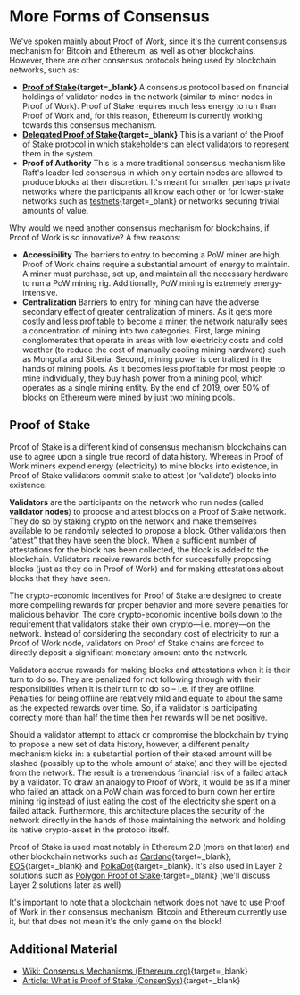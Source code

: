 More Forms of Consensus
=======================

We've spoken mainly about Proof of Work, since it's the current consensus mechanism for Bitcoin and Ethereum, as well as other blockchains. However, there are other consensus protocols being used by blockchain networks, such as: 
* **[Proof of Stake](https://en.wikipedia.org/wiki/Proof_of_stake){target=_blank}** A consensus protocol based on financial holdings of validator nodes in the network (similar to miner nodes in Proof of Work). Proof of Stake requires much less energy to run than Proof of Work and, for this reason, Ethereum is currently working towards this consensus mechanism.
* **[Delegated Proof of Stake](https://en.wikipedia.org/wiki/Proof_of_stake#Variations_of_stake_definition){target=_blank}** This is a variant of the Proof of Stake protocol in which stakeholders can elect validators to represent them in the system.
* **Proof of Authority** This is a more traditional consensus mechanism like Raft's leader-led consensus in which only certain nodes are allowed to produce blocks at their discretion. It's meant for smaller, perhaps private networks where the participants all know each other or for lower-stake networks such as [testnets](https://en.wikipedia.org/wiki/Testnet){target=_blank} or networks securing trivial amounts of value.

 

Why would we need another consensus mechanism for blockchains, if Proof of Work is so innovative? A few reasons: 
* **Accessibility** The barriers to entry to becoming a PoW miner are high. Proof of Work chains require a substantial amount of energy to maintain. A miner must purchase, set up, and maintain all the necessary hardware to run a PoW mining rig. Additionally, PoW mining is extremely energy-intensive.
* **Centralization** Barriers to entry for mining can have the adverse secondary effect of greater centralization of miners. As it gets more costly and less profitable to become a miner, the network naturally sees a concentration of mining into two categories. First, large mining conglomerates that operate in areas with low electricity costs and cold weather (to reduce the cost of manually cooling mining hardware) such as Mongolia and Siberia. Second, mining power is centralized in the hands of mining pools. As it becomes less profitable for most people to mine individually, they buy hash power from a mining pool, which operates as a single mining entity. By the end of 2019, over 50% of blocks on Ethereum were mined by just two mining pools.

 

Proof of Stake
--------------

Proof of Stake is a different kind of consensus mechanism blockchains can use to agree upon a single true record of data history. Whereas in Proof of Work miners expend energy (electricity) to mine blocks into existence, in Proof of Stake validators commit stake to attest (or ‘validate’) blocks into existence.

**Validators** are the participants on the network who run nodes (called **validator nodes**) to propose and attest blocks on a Proof of Stake network. They do so by staking crypto on the network and make themselves available to be randomly selected to propose a block. Other validators then “attest” that they have seen the block. When a sufficient number of attestations for the block has been collected, the block is added to the blockchain. Validators receive rewards both for successfully proposing blocks (just as they do in Proof of Work) and for making attestations about blocks that they have seen.

The crypto-economic incentives for Proof of Stake are designed to create more compelling rewards for proper behavior and more severe penalties for malicious behavior. The core crypto-economic incentive boils down to the requirement that validators stake their own crypto––i.e. money––on the network. Instead of considering the secondary cost of electricity to run a Proof of Work node, validators on Proof of Stake chains are forced to directly deposit a significant monetary amount onto the network. 

Validators accrue rewards for making blocks and attestations when it is their turn to do so. They are penalized for not following through with their responsibilities when it is their turn to do so – i.e. if they are offline. Penalties for being offline are relatively mild and equate to about the same as the expected rewards over time. So, if a validator is participating correctly more than half the time then her rewards will be net positive. 

Should a validator attempt to attack or compromise the blockchain by trying to propose a new set of data history, however, a different penalty mechanism kicks in: a substantial portion of their staked amount will be slashed (possibly up to the whole amount of stake) and they will be ejected from the network. The result is a tremendous financial risk of a failed attack by a validator. To draw an analogy to Proof of Work, it would be as if a miner who failed an attack on a PoW chain was forced to burn down her entire mining rig instead of just eating the cost of the electricity she spent on a failed attack. Furthermore, this architecture places the security of the network directly in the hands of those maintaining the network and holding its native crypto-asset in the protocol itself.

Proof of Stake is used most notably in Ethereum 2.0 (more on that later) and other blockchain networks such as [Cardano](https://www.gemini.com/cryptopedia/cardano-ada-staking-blockchain){target=_blank}, [EOS](https://www.gemini.com/cryptopedia/eos-crypto-enterprise-blockchain-eosio){target=_blank} and [PolkaDot](https://www.gemini.com/cryptopedia/polkadot-crypto-dot-coin){target=_blank}. It's also used in Layer 2 solutions such as [Polygon Proof of Stake](https://consensys.net/blog/blockchain-explained/analyzing-polygons-proof-of-stake-network/){target=_blank} (we'll discuss Layer 2 solutions later as well)

It's important to note that a blockchain network does not have to use Proof of Work in their consensus mechanism. Bitcoin and Ethereum currently use it, but that does not mean it's the only game on the block!

Additional Material
-------------------

* [Wiki: Consensus Mechanisms (Ethereum.org)](https://ethereum.org/en/developers/docs/consensus-mechanisms/){target=_blank}
* [Article: What is Proof of Stake (ConsenSys)](https://consensys.net/blog/blockchain-explained/what-is-proof-of-stake/){target=_blank}

